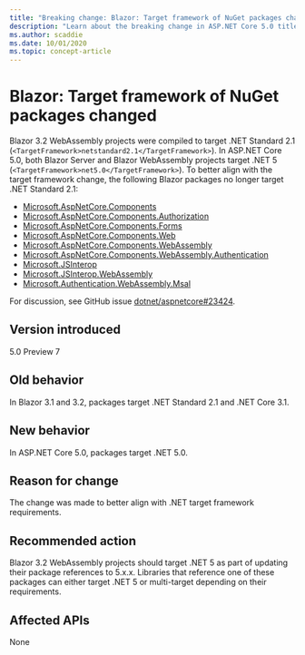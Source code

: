 ```yaml
---
title: "Breaking change: Blazor: Target framework of NuGet packages changed"
description: "Learn about the breaking change in ASP.NET Core 5.0 titled Blazor: Target framework of NuGet packages changed"
ms.author: scaddie
ms.date: 10/01/2020
ms.topic: concept-article
---
```

# Blazor: Target framework of NuGet packages changed

Blazor 3.2 WebAssembly projects were compiled to target .NET Standard 2.1 (`<TargetFramework>netstandard2.1</TargetFramework>`). In ASP.NET Core 5.0, both Blazor Server and Blazor WebAssembly projects target .NET 5 (`<TargetFramework>net5.0</TargetFramework>`). To better align with the target framework change, the following Blazor packages no longer target .NET Standard 2.1:

* [Microsoft.AspNetCore.Components](https://www.nuget.org/packages/Microsoft.AspNetCore.Components)
* [Microsoft.AspNetCore.Components.Authorization](https://www.nuget.org/packages/Microsoft.AspNetCore.Components.Authorization)
* [Microsoft.AspNetCore.Components.Forms](https://www.nuget.org/packages/Microsoft.AspNetCore.Components.Forms)
* [Microsoft.AspNetCore.Components.Web](https://www.nuget.org/packages/Microsoft.AspNetCore.Components.Web)
* [Microsoft.AspNetCore.Components.WebAssembly](https://www.nuget.org/packages/Microsoft.AspNetCore.Components.WebAssembly)
* [Microsoft.AspNetCore.Components.WebAssembly.Authentication](https://www.nuget.org/packages/Microsoft.AspNetCore.Components.WebAssembly.Authentication)
* [Microsoft.JSInterop](https://www.nuget.org/packages/Microsoft.JSInterop)
* [Microsoft.JSInterop.WebAssembly](https://www.nuget.org/packages/Microsoft.JSInterop.WebAssembly)
* [Microsoft.Authentication.WebAssembly.Msal](https://www.nuget.org/packages/Microsoft.Authentication.WebAssembly.Msal)

For discussion, see GitHub issue [dotnet/aspnetcore#23424](https://github.com/dotnet/aspnetcore/issues/23424).

## Version introduced

5.0 Preview 7

## Old behavior

In Blazor 3.1 and 3.2, packages target .NET Standard 2.1 and .NET Core 3.1.

## New behavior

In ASP.NET Core 5.0, packages target .NET 5.0.

## Reason for change

The change was made to better align with .NET target framework requirements.

## Recommended action

Blazor 3.2 WebAssembly projects should target .NET 5 as part of updating their package references to 5.x.x. Libraries that reference one of these packages can either target .NET 5 or multi-target depending on their requirements.

## Affected APIs

None

<!--

### Category

ASP.NET Core

### Affected APIs

Not detectable via API analysis

-->
